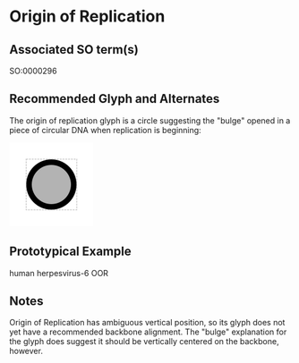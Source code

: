 # Origin of Replication

## Associated SO term(s)
SO:0000296

## Recommended Glyph and Alternates
The origin of replication glyph is a circle suggesting the "bulge" opened in a piece of circular DNA when replication is beginning:

![glyph specification](origin-of-replication-specification.png)

## Prototypical Example

human herpesvirus-6 OOR

## Notes
Origin of Replication has ambiguous vertical position, so its glyph does not yet have a recommended backbone alignment.  The "bulge" explanation for the glyph does suggest it should be vertically centered on the backbone, however.

